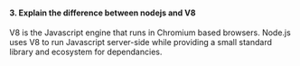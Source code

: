 #### 3. Explain the difference between nodejs and V8

V8 is the Javascript engine that runs in Chromium based browsers. Node.js uses V8 to run Javascript server-side while providing a small standard library and ecosystem for dependancies.